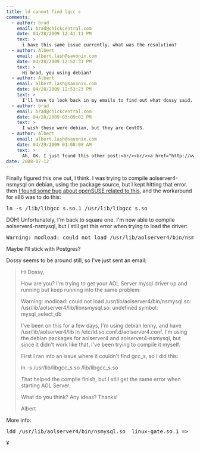 ```yaml
---
title: ld cannot find lgcc s
comments:
  - author: brad
    email: brad@chickcentral.com
    date: 04/28/2009 12:41:11 PM
    text: >
      i have this same issue currently. what was the resolution?
  - author: Albert
    email: albert.lash@savonix.com
    date: 04/28/2009 12:52:31 PM
    text: >
      Hi brad, you using debian?
  - author: Albert
    email: albert.lash@savonix.com
    date: 04/28/2009 12:53:23 PM
    text: >
      I'll have to look back in my emails to find out what dossy said.
  - author: brad
    email: brad@chickcentral.com
    date: 04/28/2009 03:09:02 PM
    text: >
      I wish these were debian, but they are CentOS.
  - author: Albert
    email: albert.lash@savonix.com
    date: 04/29/2009 01:08:08 AM
    text: >
      Ah, OK. I just found this other post:<br/><br/><a href="http://www.docunext.com/blog/2008/07/14/aolserver4-nsmysql/" rel="nofollow">http://www.docunext.com/blog/2008/07/14/aolserver4-nsmysql/</a><br/><br/>And I'm posting the emails we exchanged in the wiki:<br/><br/><a href="http://www.docunext.com/wiki/The_Emails_Between_Dossy_and_I_about_AOLServer_and_MySQL" rel="nofollow">http://www.docunext.com/wiki/The_Emails_Between_Dossy_and_I_about_AOLServer_and_MySQL</a>
date: 2008-07-12
---
```

Finally figured this one out, I think. I was trying to compile aolserver4-nsmysql on debian, using the package source, but I kept hitting that error. then <a href="https://bugzilla.novell.com/show_bug.cgi?id=218406">I found some bug about openSUSE related to this</a>, and the workaround for x86 was to do this:

<pre lang="bash">
ln -s /lib/libgcc_s.so.1 /usr/lib/libgcc_s.so</pre>

DOH! Unfortunately, I'm back to square one. I'm now able to compile aolserver4-nsmysql, but I still get this error when trying to load the driver:

<pre lang="bash">
Warning: modload: could not load /usr/lib/aolserver4/bin/nsmysql.so: /usr/lib/aolserver4/lib/libnsmysql.so: undefined symbol: mysql_select_db</pre>

Maybe I'll stick with Postgres?

Dossy seems to be around still, so I've just sent an email:

<blockquote>

Hi Dossy,

How are you? I'm trying to get your AOL Server mysql driver up and running but keep running into the same problem:

Warning: modload: could not load /usr/lib/aolserver4/bin/nsmysql.so: /usr/lib/aolserver4/lib/libnsmysql.so: undefined symbol: mysql_select_db

I've been on this for a few days, I'm using debian lenny, and have /usr/lib/aolserver4/lib in /etc/ld.so.conf.d/aolserver4.conf. I'm using the debian packages for aolserver4 and aolserver4-nsmysql, but since it didn't work like that, I've been trying to compile it myself.

First I ran into an issue where it couldn't find gcc_s, so I did this:

ln -s /usr/lib/libgcc_s.so /lib/libgcc_s.so

That helped the compile finish, but I still get the same error when starting AOL Server.

What do you think? Any ideas? Thanks!

Albert</blockquote>

More info:

<pre>
ldd /usr/lib/aolserver4/bin/nsmysql.so	linux-gate.so.1 =>  (0xffffe000)	libnsmysql.so => /usr/lib/aolserver4/lib/libnsmysql.so (0xb7fc7000)	libnsd.so => /usr/lib/aolserver4/lib/libnsd.so (0xb7f69000)	libnsthread.so => /usr/lib/aolserver4/lib/libnsthread.so (0xb7f60000)	libgcc_s.so.1 => /lib/libgcc_s.so.1 (0xb7f53000)	libtcl8.4.so.0 => /usr/lib/libtcl8.4.so.0 (0xb7e9e000)	libdl.so.2 => /lib/i686/cmov/libdl.so.2 (0xb7e9a000)	libpthread.so.0 => /lib/i686/cmov/libpthread.so.0 (0xb7e82000)	libm.so.6 => /lib/i686/cmov/libm.so.6 (0xb7e5d000)	libc.so.6 => /lib/i686/cmov/libc.so.6 (0xb7d0e000)	/lib/ld-linux.so.2 (0x80000000)</pre>

¥

